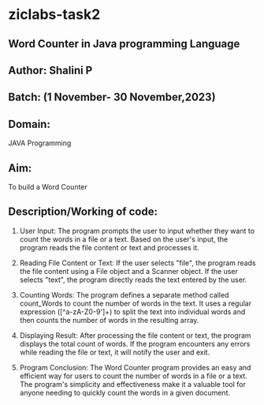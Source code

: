 # ziclabs-task2
## Word Counter in Java programming Language
## Author: Shalini P
## Batch: (1 November- 30 November,2023)
## Domain: 
JAVA Programming
## Aim: 
To build a Word Counter
## Description/Working of code:
1. User Input: The program prompts the user to input whether they want to count the words in a file or a text. Based on the user's input, the program reads the file content or text and processes it.

2. Reading File Content or Text: If the user selects "file", the program reads the file content using a File object and a Scanner object. If the user selects "text", the program directly reads the text entered by the user.

3. Counting Words: The program defines a separate method called count_Words to count the number of words in the text. It uses a regular expression ([^a-zA-Z0-9']+) to split the text into individual words and then counts the number of words in the resulting array.

4. Displaying Result: After processing the file content or text, the program displays the total count of words. If the program encounters any errors while reading the file or text, it will notify the user and exit.

5. Program Conclusion: The Word Counter program provides an easy and efficient way for users to count the number of words in a file or a text. The program's simplicity and effectiveness make it a valuable tool for anyone needing to quickly count the words in a given document.
